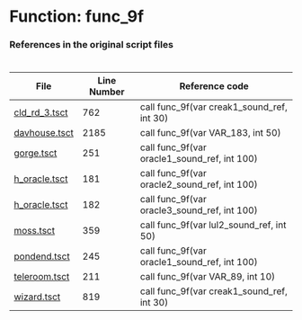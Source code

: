 # Function: func_9f 
### References in the original script files

#

| File | Line Number | Reference code |
| --- | --- | --- |
| [cld_rd_3.tsct](../../../out/cld_rd_3.tsct#L762) | 762 | call func_9f(var creak1_sound_ref, int 30) |
| [davhouse.tsct](../../../out/davhouse.tsct#L2185) | 2185 | call func_9f(var VAR_183, int 50) |
| [gorge.tsct](../../../out/gorge.tsct#L251) | 251 | call func_9f(var oracle1_sound_ref, int 100) |
| [h_oracle.tsct](../../../out/h_oracle.tsct#L181) | 181 | call func_9f(var oracle2_sound_ref, int 100) |
| [h_oracle.tsct](../../../out/h_oracle.tsct#L182) | 182 | call func_9f(var oracle3_sound_ref, int 100) |
| [moss.tsct](../../../out/moss.tsct#L359) | 359 | call func_9f(var lul2_sound_ref, int 50) |
| [pondend.tsct](../../../out/pondend.tsct#L245) | 245 | call func_9f(var oracle1_sound_ref, int 100) |
| [teleroom.tsct](../../../out/teleroom.tsct#L211) | 211 | call func_9f(var VAR_89, int 10) |
| [wizard.tsct](../../../out/wizard.tsct#L819) | 819 | call func_9f(var creak1_sound_ref, int 30) |
